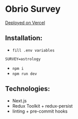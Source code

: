 # Obrio Survey

[Deployed on Vercel](https://clario-login-form.vercel.app/)

## Installation:
- `fill .env variables`
```dotenv
SURVEY=astrology
```
- `npm i`
- `npm run dev`

## Technologies:

- Next.js
- Redux Toolkit + redux-persist
- linting + pre-commit hooks